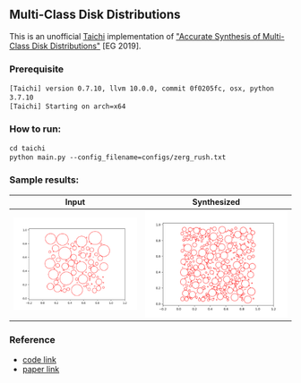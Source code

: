 ## Multi-Class Disk Distributions
This is an unofficial [Taichi](https://github.com/taichi-dev/taichi) implementation of ["Accurate Synthesis of Multi-Class Disk Distributions"](https://hal.inria.fr/hal-02064699/file/Accurate_Synthesis_of_Multi_Class_Disk_Distributions%20%281%29.pdf) [EG 2019].

### Prerequisite
```
[Taichi] version 0.7.10, llvm 10.0.0, commit 0f0205fc, osx, python 3.7.10
[Taichi] Starting on arch=x64
```

<!-- ### Structure
* ```pure_cpp```: forked from [here](https://github.com/Helios77760/ASMCDD), but remove all opengl stuff to a pure cpp version, super simple to run.
* ```simpler_cpp```: an even simpler version compared with ```pure_cpp```, still improving.
* ```python```: a python/pytorch implementation from scratch, still working

### How to run C++:
* Compile
```
cd simpler_cpp
mkdir build
cd build
cmake ..
make
```

* Run a single scene:
```
./DiskProject ../configs/constrained.txt
```

* Run all scenes
```
../scripts/run_all.sh
```


### How to run Python:
```
cd python
python main.py
```
 -->

### How to run:
```
cd taichi
python main.py --config_filename=configs/zerg_rush.txt
```


### Sample results:

Input                      |  Synthesized
:-------------------------:|:-------------------------:
![](taichi/sample_results/zerg_rush/target_element_ti.png)  |  ![](taichi/sample_results/zerg_rush/output_element_ti_0.png)


### Reference
* [code link](https://github.com/Helios77760/ASMCDD)
* [paper link]()


